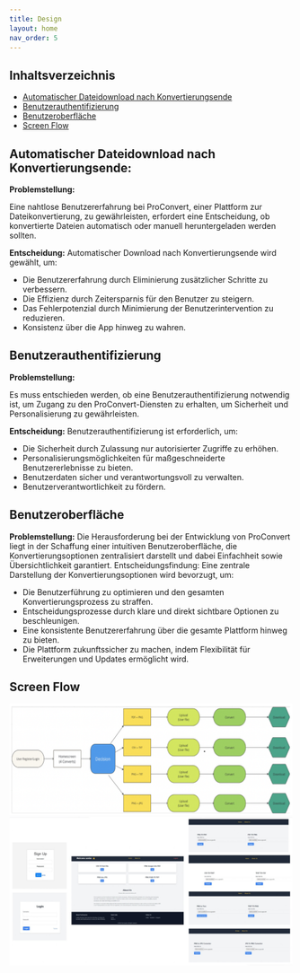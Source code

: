 ```yaml
---
title: Design
layout: home
nav_order: 5
---
```


## Inhaltsverzeichnis

- [Automatischer Dateidownload nach Konvertierungsende](#automatischer-dateidownload-nach-konvertierungsende)
- [Benutzerauthentifizierung](#benutzerauthentifizierung)
- [Benutzeroberfläche](#benutzeroberfläche)
- [Screen Flow](#screen-flow)

## Automatischer Dateidownload nach Konvertierungsende:

**Problemstellung:**

Eine nahtlose Benutzererfahrung bei ProConvert, einer Plattform zur Dateikonvertierung, zu gewährleisten, erfordert eine Entscheidung, ob konvertierte Dateien automatisch oder manuell heruntergeladen werden sollten.

**Entscheidung:**
Automatischer Download nach Konvertierungsende wird gewählt, um:

- Die Benutzererfahrung durch Eliminierung zusätzlicher Schritte zu verbessern.
- Die Effizienz durch Zeitersparnis für den Benutzer zu steigern.
- Das Fehlerpotenzial durch Minimierung der Benutzerintervention zu reduzieren.
- Konsistenz über die App hinweg zu wahren.

## Benutzerauthentifizierung

**Problemstellung:**

Es muss entschieden werden, ob eine Benutzerauthentifizierung notwendig ist, um Zugang zu den ProConvert-Diensten zu erhalten, um Sicherheit und Personalisierung zu gewährleisten.

**Entscheidung:**
Benutzerauthentifizierung ist erforderlich, um:

- Die Sicherheit durch Zulassung nur autorisierter Zugriffe zu erhöhen.
- Personalisierungsmöglichkeiten für maßgeschneiderte Benutzererlebnisse zu bieten.
- Benutzerdaten sicher und verantwortungsvoll zu verwalten.
- Benutzerverantwortlichkeit zu fördern.

## Benutzeroberfläche

**Problemstellung:**
Die Herausforderung bei der Entwicklung von ProConvert liegt in der Schaffung einer intuitiven Benutzeroberfläche, die Konvertierungsoptionen zentralisiert darstellt und dabei Einfachheit sowie Übersichtlichkeit garantiert.
Entscheidungsfindung:
Eine zentrale Darstellung der Konvertierungsoptionen wird bevorzugt, um:

- Die Benutzerführung zu optimieren und den gesamten Konvertierungsprozess zu straffen.
- Entscheidungsprozesse durch klare und direkt sichtbare Optionen zu beschleunigen.
- Eine konsistente Benutzererfahrung über die gesamte Plattform hinweg zu bieten.
- Die Plattform zukunftssicher zu machen, indem Flexibilität für Erweiterungen und Updates ermöglicht wird.

## Screen Flow

<img src="image.png" alt="image" style="width:700px;height:auto;">

<img src="image-1.png" alt="image" style="width:700px;height:auto;">
